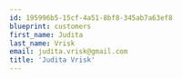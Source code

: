 ```yaml
---
id: 195996b5-15cf-4a51-8bf8-345ab7a63ef8
blueprint: customers
first_name: Judita
last_name: Vrisk
email: judita.vrisk@gmail.com
title: 'Judita Vrisk'
---
```

